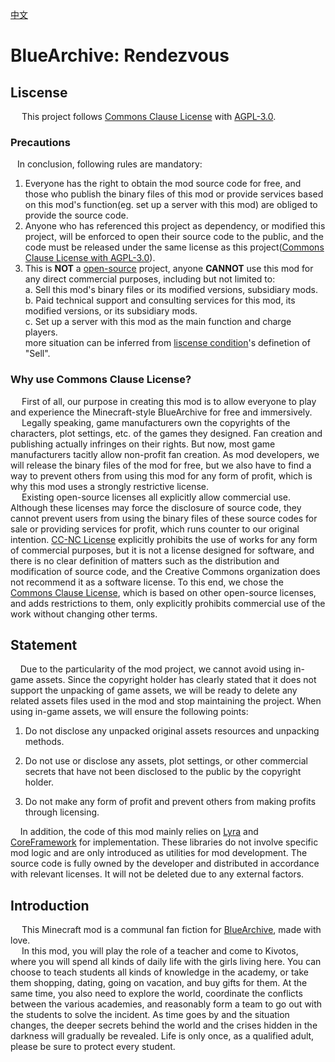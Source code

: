[中文](README_zh.md)

# BlueArchive: Rendezvous

## Liscense

&ensp;&ensp;  This project follows [Commons Clause License](https://commonsclause.com/) with [AGPL-3.0](https://www.gnu.org/licenses/agpl-3.0.html).<br>

### Precautions

&ensp;  In conclusion, following rules are mandatory:<br>

1. Everyone has the right to obtain the mod source code for free, and those who publish the binary files of this mod or provide services based on this mod's function(eg. set up a server with this mod) are obliged to provide the source code.<br>
2. Anyone who has referenced this project as dependency, or modified this project, will be enforced to open their source code to the public, and the code must be released under the same license as this project([Commons Clause License with AGPL-3.0](LICENSE.txt)).<br>
3. This is **NOT** a [open-source](https://opensource.org/osd) project, anyone **CANNOT** use this mod for any direct commercial purposes, including but not limited to:<br>
   a. Sell this mod's binary files or its modified versions, subsidiary mods.<br>
   b. Paid technical support and consulting services for this mod, its modified versions, or its subsidiary mods.<br>
   c. Set up a server with this mod as the main function and charge players.<br>
   more situation can be inferred from [liscense condition](LICENSE.txt)'s definetion of "Sell".<br>

### Why use Commons Clause License?

&ensp;&ensp;  First of all, our purpose in creating this mod is to allow everyone to play and experience the Minecraft-style BlueArchive for free and immersively.<br> 
&ensp;&ensp;  Legally speaking, game manufacturers own the copyrights of the characters, plot settings, etc. of the games they designed. Fan creation and publishing actually infringes on their rights. But now, most game manufacturers tacitly allow non-profit fan creation. As mod developers, we will release the binary files of the mod for free, but we also have to find a way to prevent others from using this mod for any form of profit, which is why this mod uses a strongly restrictive license.<br> 
&ensp;&ensp;  Existing open-source licenses all explicitly allow commercial use. Although these licenses may force the disclosure of source code, they cannot prevent users from using the binary files of these source codes for sale or providing services for profit, which runs counter to our original intention. [CC-NC License](https://opensource.creativecommons.org/) explicitly prohibits the use of works for any form of commercial purposes, but it is not a license designed for software, and there is no clear definition of matters such as the distribution and modification of source code, and the Creative Commons organization does not recommend it as a software license. To this end, we chose the [Commons Clause License](https://commonsclause.com/), which is based on other open-source licenses, and adds restrictions to them, only explicitly prohibits commercial use of the work without changing other terms.<br>

## Statement

    Due to the particularity of the mod project, we cannot avoid using in-game assets. Since the copyright holder has clearly stated that it does not support the unpacking of game assets, we will be ready to delete any related assets files used in the mod and stop maintaining the project. When using in-game assets, we will ensure the following points: <br>

1. Do not disclose any unpacked original assets resources and unpacking methods. <br>

2. Do not use or disclose any assets, plot settings, or other commercial secrets that have not been disclosed to the public by the copyright holder. <br>

3. Do not make any form of profit and prevent others from making profits through licensing. <br>

    In addition, the code of this mod mainly relies on [Lyra](https://github.com/xueyufengling/Lyra) and [CoreFramework](https://github.com/xueyufengling/BlueArchive-Rendezvous/tree/main/src/main/java/fw) for implementation. These libraries do not involve specific mod logic and are only introduced as utilities for mod development. The source code is fully owned by the developer and distributed in accordance with relevant licenses. It will not be deleted due to any external factors.

## Introduction

&ensp;&ensp;  This Minecraft mod is a communal fan fiction for [BlueArchive](https://bluearchive.nexon.com), made with love.<br>
&ensp;&ensp;  In this mod, you will play the role of a teacher and come to Kivotos, where you will spend all kinds of daily life with the girls living here. You can choose to teach students all kinds of knowledge in the academy, or take them shopping, dating, going on vacation, and buy gifts for them. At the same time, you also need to explore the world, coordinate the conflicts between the various academies, and reasonably form a team to go out with the students to solve the incident. As time goes by and the situation changes, the deeper secrets behind the world and the crises hidden in the darkness will gradually be revealed. Life is only once, as a qualified adult, please be sure to protect every student.<br>